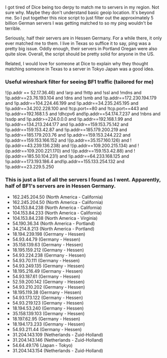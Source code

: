 I got tired of Dice being too derpy to match me to servers in my region. Not sure why. Maybe they don't understand basic geoip location. It's beyond me. So I put together this nice script to just filter out the approximately 5 billion German servers I was getting matched to so my ping wouldn't be terrible.

Seriously, half their servers are in Hessen Germany. For a while there, it only ever matched me to them. I live in Texas so suffice it to say, ping was a pretty big issue. Oddly enough, their servers in Portland Oregan were also quite slow. Overall, the script should be pretty solid for anyone in the US.

Related, I would love for someone at Dice to explain why they thought matching someone in Texas to a server in Tokyo Japan was a good idea.

### Useful wireshark filter for seeing BF1 traffic (tailored for me)
!(ip.addr == 52.17.36.46) and !arp and !http and !ssl and !mdns and !ip.addr==23.76.193.104 and !dns and !smb and !ip.addr==172.230.194.179 and !ip.addr==104.224.46.199 and !ip.addr==34.235.245.195 and !ip.addr==34.202.228.100 and !tcp.port==80  and !tcp.port==443 and !ip.addr==192.168.1.5 and !dhcpv6 and!ip.addr==54.174.7.237 and !nbns and !ssdp and !ip.addr>=224.0.0.0 and !ip.addr==192.168.1.99 and !ip.addr==134.213.244.177 and !ip.addr==159.153.75.142 and !ip.addr==159.153.42.87 and !ip.addr==185.179.200.219 and !ip.addr==185.179.203.76 and !ip.addr==159.153.244.222 and !ip.addr==159.153.166.152 and !(ip.addr==35.157.160.126) and !(ip.addr==43.239.136.238) and !(ip.addr==109.200.215.134) and !(ip.addr==109.200.221.170) and !(ip.addr==159.153.42.88) and !(ip.addr==185.50.104.231) and !ip.addr==64.233.168.125 and !ip.addr==173.193.186.4 and!ip.addr==155.133.254.132 and !ip.addr==23.229.5.250

### This is just a list of all the servers I found as I went. Apparently, half of BF1's servers are in Hessen Germany.
- 162.245.204.50 (North America - California)
- 162.245.204.50 (North America - California)
- 104.153.84.238 (North America - California)
- 104.153.84.233 (North America - California)
- 104.153.84.238 (North America - Virginia)
- 54.190.36.34 (North America - Portland)
- 34.214.8.213 (North America - Portland)
- 18.194.239.198 (Germany - Hessen)
- 54.93.44.79 (Germany - Hessen)
- 35.158.139.63 (Germany - Hessen)
- 18.195.159.212 (Germany - Hessen)
- 54.93.224.238 (Germany - Hessen)
- 54.93.70.111 (Germany - Hessen)
- 54.93.249.135 (Germany - Hessen)
- 18.195.216.49 (Germany - Hessen)
- 54.93.187.61 (Germany - Hessen)
- 52.59.200.142 (Germany - Hessen)
- 54.93.210.202 (Germany - Hessen)
- 18.195.119.38 (Germany - Hessen)
- 54.93.173.122 (Germany - Hessen)
- 54.93.219.123 (Germany - Hessen)
- 18.194.53.240 (Germany - Hessen)
- 35.158.139.103 (Germany - Hessen)
- 18.197.62.95 (Germany - Hessen)
- 18.194.173.233 (Germany - Hessen)
- 54.93.211.44 (Germany - Hessen)
- 31.204.143.109 (Netherlands - Zuid-Holland)
- 31.204.143.146 (Netherlands - Zuid-Holland)
- 54.64.49.176 (Japan - Tokyo)
- 31.204.143.154 (Netherlands - Zuid-Holland)

